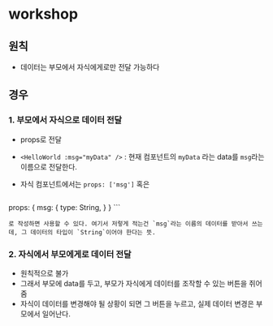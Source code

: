 # workshop

## 원칙

- 데이터는 부모에서 자식에게로만 전달 가능하다

## 경우

### 1. 부모에서 자식으로 데이터 전달

- props로 전달

- `<HelloWorld :msg="myData" />` : 현재 컴포넌트의 `myData` 라는 data를 `msg`라는 이름으로 전달한다. 

- 자식 컴포넌트에서는 `props: ['msg']` 혹은

	```js
props: {
    msg: {
        type: String,
    }
}
	```
	
	로 작성하면 사용할 수 있다. 여기서 저렇게 적는건 `msg`라는 이름의 데이터를 받아서 쓰는데, 그 데이터의 타입이 `String`이어야 한다는 뜻.

### 2. 자식에서 부모에게로 데이터 전달

- 원칙적으로 불가
- 그래서 부모에 data를 두고, 부모가 자식에게 데이터를 조작할 수 있는 버튼을 쥐어줌
- 자식이 데이터를 변경해야 될 상황이 되면 그 버튼을 누르고, 실제 데이터 변경은 부모에서 일어난다.
